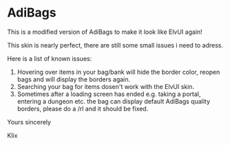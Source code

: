 # AdiBags
This is a modified version of AdiBags to make it look like ElvUI again!

This skin is nearly perfect, there are still some small issues i need to adress.

Here is a list of known issues:
1. Hovering over items in your bag/bank will hide the border color, reopen bags and will display the borders again.
2. Searching your bag for items dosen't work with the ElvUI skin.
3. Sometimes after a loading screen has ended e.g. taking a portal, entering a dungeon etc. the bag can display default AdiBags quality borders, please do a /rl and it should be fixed.

Yours sincerely

Klix
